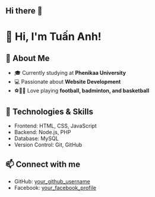 ## Hi there 👋

# 👋 Hi, I'm Tuấn Anh!

## 🚀 About Me  
- 🎓 Currently studying at **Phenikaa University**  
- 💻 Passionate about **Website Development**  
- ⚽🏸🏀 Love playing **football, badminton, and basketball**  

## 🔧 Technologies & Skills  
- Frontend: HTML, CSS, JavaScript
- Backend: Node.js, PHP
- Database: MySQL
- Version Control: Git, GitHub  

## 📫 Connect with me  
- GitHub: [your_github_username](https://github.com/Tuan2Anh)  
- Facebook: [your_facebook_profile](https://www.facebook.com/ntuanas.anh) 



<!--
**Tuan2Anh/Tuan2anh** is a ✨ _special_ ✨ repository because its `README.md` (this file) appears on your GitHub profile.

Here are some ideas to get you started:

- 🔭 I’m currently working on ...
- 🌱 I’m currently learning ...
- 👯 I’m looking to collaborate on ...
- 🤔 I’m looking for help with ...
- 💬 Ask me about ...
- 📫 How to reach me: ...
- 😄 Pronouns: ...
- ⚡ Fun fact: ...
-->

